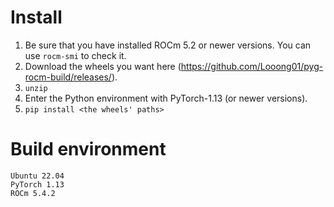 # Install
1. Be sure that you have installed ROCm 5.2 or newer versions. You can use ```rocm-smi``` to check it.
2. Download the wheels you want here (https://github.com/Looong01/pyg-rocm-build/releases/).
3. ```unzip```
4. Enter the Python environment with PyTorch-1.13 (or newer versions).
5. ```pip install <the wheels' paths>```

# Build environment
```
Ubuntu 22.04
PyTorch 1.13
ROCm 5.4.2
```
